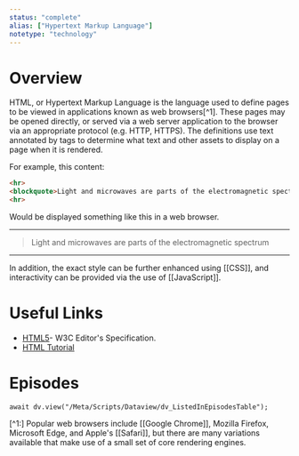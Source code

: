 ```yaml
---
status: "complete"
alias: ["Hypertext Markup Language"]
notetype: "technology"
---
```

# Overview
HTML, or Hypertext Markup Language is the language used to define pages to be viewed in applications known as web browsers[^1]. These pages may be opened directly, or served via a web server application to the browser via an appropriate protocol (e.g. HTTP, HTTPS). The definitions use text annotated by tags to determine what text and other assets to display on a page when it is rendered.

For example, this content:

```html
<hr>
<blockquote>Light and microwaves are parts of the electromagnetic spectrum</blockquote>
<hr>
```

Would be displayed something like this in a web browser.

<hr>
<blockquote>Light and microwaves are parts of the electromagnetic spectrum</blockquote>
<hr>

In addition, the exact style can be further enhanced using [[CSS]], and interactivity can be provided via the use of [[JavaScript]].

# Useful Links
- [HTML5](https://www.w3.org/TR/2011/WD-html5-20110405/)- W3C Editor's Specification.
- [HTML Tutorial](https://www.w3schools.com/html/default.asp)


# Episodes
```dataviewjs
await dv.view("/Meta/Scripts/Dataview/dv_ListedInEpisodesTable");
```


[^1:] Popular web browsers include [[Google Chrome]], Mozilla Firefox, Microsoft Edge, and Apple's [[Safari]], but there are many  variations available that make use of a small set of core rendering engines.
